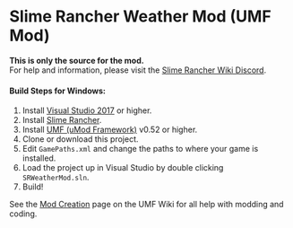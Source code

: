 # Slime Rancher Weather Mod (UMF Mod)

**This is only the source for the mod.**  
For help and information, please visit the [Slime Rancher Wiki Discord](https://discord.gg/U3xHVkc).

#### Build Steps for Windows:
1. Install [Visual Studio 2017](https://visualstudio.microsoft.com/downloads/) or higher.
2. Install [Slime Rancher](https://store.steampowered.com/app/433340/).
3. Install [UMF (uMod Framework)](https://umodframework.com/download.html) v0.52 or higher.
4. Clone or download this project.
5. Edit `GamePaths.xml` and change the paths to where your game is installed.
6. Load the project up in Visual Studio by double clicking `SRWeatherMod.sln`.
7. Build!

See the [Mod Creation](https://umodframework.com/wiki/Mod_Creation) page on the UMF Wiki for all help with modding and coding.